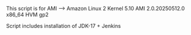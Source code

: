 This script is for AMI --> Amazon Linux 2 Kernel 5.10 AMI 2.0.20250512.0 x86_64 HVM gp2

Script includes installation of JDK-17 + Jenkins